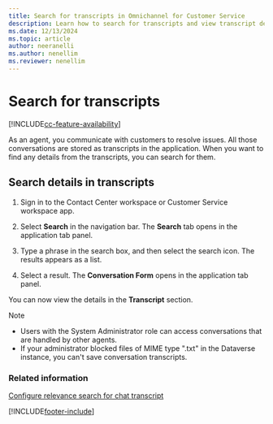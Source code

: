 ```yaml
---
title: Search for transcripts in Omnichannel for Customer Service
description: Learn how to search for transcripts and view transcript details for a conversation.
ms.date: 12/13/2024
ms.topic: article
author: neeranelli
ms.author: nenellim
ms.reviewer: nenellim
---
```


# Search for transcripts

[!INCLUDE[cc-feature-availability](../../includes/cc-feature-availability.md)]

As an agent, you communicate with customers to resolve issues. All those conversations are stored as transcripts in the application. When you want to find any details from the transcripts, you can search for them.

## Search details in transcripts

1. Sign in to the Contact Center workspace or Customer Service workspace app.

2. Select **Search** in the navigation bar. The **Search** tab opens in the application tab panel.

3. Type a phrase in the search box, and then select the search icon. The results appears as a list.

4. Select a result. The **Conversation Form** opens in the application tab panel.

You can now view the details in the **Transcript** section.

> [!NOTE]
> - Users with the System Administrator role can access conversations that are handled by other agents.
> - If your administrator blocked files of MIME type ".txt" in the Dataverse instance, you can't save conversation transcripts.

### Related information

[Configure relevance search for chat transcript](../administer/relevance-search-chat-transcript.md)


[!INCLUDE[footer-include](../../includes/footer-banner.md)]
